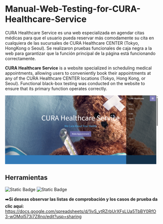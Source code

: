 # Manual-Web-Testing-for-CURA-Healthcare-Service
CURA Healthcare Service es una web especializada en agendar citas médicas para que el usuario pueda reservar más comodamente su cita en cualquiera de las sucursales de CURA Healthcare CENTER (Tokyo, HongKong o Seoul). Se realizaron pruebas funcionales de caja negra a la web para garantizar que la función principal de la página está funcionando correctamente. 

**CURA Healthcare Service** is a website specialized in scheduling medical appointments, allowing users to conveniently book their appointments at any of the CURA Healthcare CENTER locations (Tokyo, Hong Kong, or Seoul). Functional black-box testing was conducted on the website to ensure that its primary function operates correctly.

![Cure Healthcare Web](https://github.com/Andrea-Pozas/Manual-Web-Testing-for-CURA-Healthcare-Service/blob/main/images/CURE%20Healthcare%20Service.png)

## Herramientas
![Static Badge](https://img.shields.io/badge/Excel-black?style=for-the-badge&logoColor=white&color=%233CB371) ![Static Badge](https://img.shields.io/badge/DevTools-black?style=for-the-badge)


:arrow_right:__Si deseas observar las listas de comprobación y los casos de prueba da clic aquí:__  https://docs.google.com/spreadsheets/d/1ivS_vtRZrbUrXFsLUa5TbBY0RfO3-wOMol573i7Z8no/edit?usp=sharing


